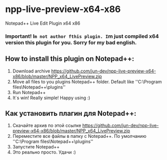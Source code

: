 # npp-live-preview-x64-x86
Notepad++ Live Edit Plugin x64 x86

### Important! I`m not author fthis plugin. I`m just compiled x64 version this plugin for you. Sorry for my bad english.

## How to install this plugin on Notepad++:

1) Download archive https://github.com/jun-dev/npp-live-preview-x64-x86/blob/master/NPP_x64_LivePreview.zip
2) Move all files to you plugins Notepad++ folder. Default like ''C:\Program files\Notepad++\plugins''
3) Run Notepad++
4) It`s win! Really simple! Happy using :)

## Как установить плагин для Notepad++:

1) Скачайте архив по этой ссылке https://github.com/jun-dev/npp-live-preview-x64-x86/blob/master/NPP_x64_LivePreview.zip
2) Переместите все файлы в папку с Notepad++. По умолчанию ''C:\Program files\Notepad++\plugins''
3) Запустите Notepad++
4) Это реально просто. Удачи :)
